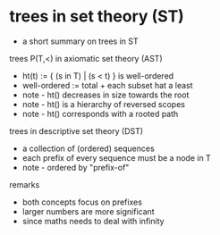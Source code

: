 
<!-- ======================================================================= -->
# trees in set theory (ST)

- a short summary on trees in ST

trees P(T,<) in axiomatic set theory (AST)
- ht(t) := { (s in T) | (s < t) } is well-ordered
- well-ordered := total + each subset hat a least
- note - ht() decreases in size towards the root
- note - ht() is a hierarchy of reversed scopes
- note - ht() corresponds with a rooted path

trees in descriptive set theory (DST)
- a collection of (ordered) sequences
- each prefix of every sequence must be a node in T
- note - ordered by "prefix-of"

remarks
- both concepts focus on prefixes
- larger numbers are more significant
- since maths needs to deal with infinity
